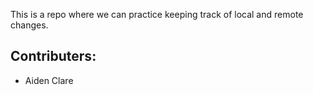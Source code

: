 This is a repo where we can practice keeping track of local and remote 
changes.

## Contributers:
- Aiden Clare

